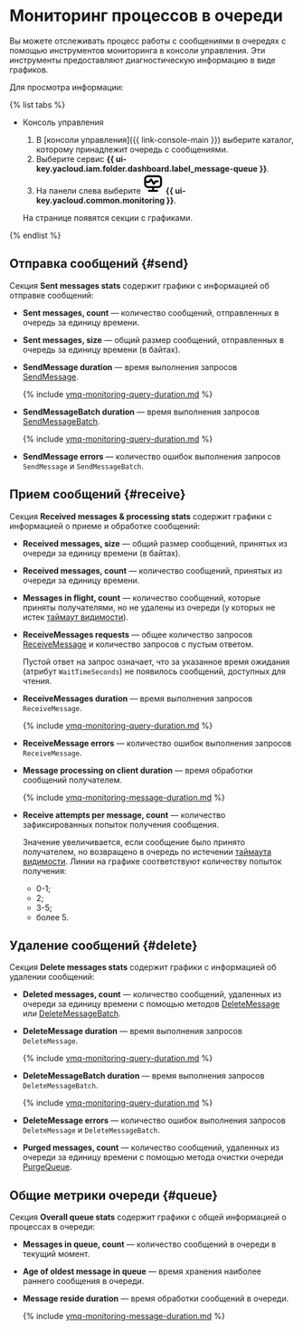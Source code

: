 # Мониторинг процессов в очереди

Вы можете отслеживать процесс работы с сообщениями в очередях с помощью инструментов мониторинга в консоли управления. Эти инструменты предоставляют диагностическую информацию в виде графиков.

Для просмотра информации:

{% list tabs %}

- Консоль управления

  1. В [консоли управления]({{ link-console-main }}) выберите каталог, которому принадлежит очередь с сообщениями.
  1. Выберите сервис **{{ ui-key.yacloud.iam.folder.dashboard.label_message-queue }}**.
  1. На панели слева выберите ![image](../../_assets/monitoring.svg) **{{ ui-key.yacloud.common.monitoring }}**.

  На странице появятся секции с графиками.

{% endlist %}

## Отправка сообщений {#send}

Секция **Sent messages stats** содержит графики с информацией об отправке сообщений:

* **Sent messages, count** — количество сообщений, отправленных в очередь за единицу времени.

* **Sent messages, size** — общий размер сообщений, отправленных в очередь за единицу времени (в байтах).

* **SendMessage duration** — время выполнения запросов [SendMessage](../api-ref/message/SendMessage.md).

  {% include [ymq-monitoring-query-duration.md](../../_includes/message-queue/ymq-monitoring-query-duration.md) %}

* **SendMessageBatch duration** — время выполнения запросов [SendMessageBatch](../api-ref/message/SendMessageBatch.md).

  {% include [ymq-monitoring-query-duration.md](../../_includes/message-queue/ymq-monitoring-query-duration.md) %}

* **SendMessage errors** — количество ошибок выполнения запросов `SendMessage` и `SendMessageBatch`.

## Прием сообщений {#receive}

Секция **Received messages & processing stats** содержит графики с информацией о приеме и обработке сообщений:

* **Received messages, size** — общий размер сообщений, принятых из очереди за единицу времени (в байтах).

* **Received messages, count** — количество сообщений, принятых из очереди за единицу времени.

* **Messages in flight, count** — количество сообщений, которые приняты получателями, но не удалены из очереди (у которых не истек [таймаут видимости](../concepts/visibility-timeout.md)).

* **ReceiveMessages requests** — общее количество запросов [ReceiveMessage](../api-ref/message/ReceiveMessage) и количество запросов с пустым ответом.

  Пустой ответ на запрос означает, что за указанное время ожидания (атрибут `WaitTimeSeconds`) не появилось сообщений, доступных для чтения.
    
* **ReceiveMessages duration** — время выполнения запросов `ReceiveMessage`.

  {% include [ymq-monitoring-query-duration.md](../../_includes/message-queue/ymq-monitoring-query-duration.md) %}

* **ReceiveMessage errors** — количество ошибок выполнения запросов `ReceiveMessage`.

* **Message processing on client duration** — время обработки сообщений получателем.
      
  {% include [ymq-monitoring-message-duration.md](../../_includes/message-queue/ymq-monitoring-message-duration.md) %}

* **Receive attempts per message, count** — количество зафиксированных попыток получения сообщения.

  Значение увеличивается, если сообщение было принято получателем, но возвращено в очередь по истечении [таймаута видимости](../concepts/visibility-timeout.md). Линии на графике соответствуют количеству попыток получения:
  * 0-1;
  * 2;
  * 3-5;
  * более 5.

## Удаление сообщений {#delete}

Секция **Delete messages stats** содержит графики с информацией об удалении сообщений:
    
* **Deleted messages, count** — количество сообщений, удаленных из очереди за единицу времени с помощью методов [DeleteMessage](../api-ref/message/DeleteMessage) или [DeleteMessageBatch](../api-ref/message/DeleteMessageBatch).
* **DeleteMessage duration** — время выполнения запросов `DeleteMessage`.

  {% include [ymq-monitoring-query-duration.md](../../_includes/message-queue/ymq-monitoring-query-duration.md) %}

* **DeleteMessageBatch duration** — время выполнения запросов `DeleteMessageBatch`.

  {% include [ymq-monitoring-query-duration.md](../../_includes/message-queue/ymq-monitoring-query-duration.md) %}

* **DeleteMessage errors** — количество ошибок выполнения запросов `DeleteMessage` и `DeleteMessageBatch`.

* **Purged messages, count** — количество сообщений, удаленных из очереди за единицу времени с помощью метода очистки очереди [PurgeQueue](../api-ref/queue/PurgeQueue).

## Общие метрики очереди {#queue}

Секция **Overall queue stats** содержит графики с общей информацией о процессах в очереди:

* **Messages in queue, count** — количество сообщений в очереди в текущий момент.

* **Age of oldest message in queue** — время хранения наиболее раннего сообщения в очереди.

* **Message reside duration** — время обработки сообщений в очереди.
      
  {% include [ymq-monitoring-message-duration.md](../../_includes/message-queue/ymq-monitoring-message-duration.md) %}
